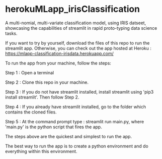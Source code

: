 # herokuMLapp_irisClassification
A multi-nomial, multi-variate classification model, using IRIS datseet, showcasing the capabilities of streamlit in rapid proto-typing data science tasks.  

If you want to try by yourself, download the files of this repo to run the streamlit app.
Otherwise, you can check out the app hosted at Heroku :  https://mlapp-classification-irisdata.herokuapp.com/


To run the app from your machine, follow the steps:

Step 1 : Open  a terminal

Step 2 : Clone this repo in your  machine.

Step 3 : If you do not have streamlit installed, install streamlit using 'pip3  install streamlit'.  Then follow Step 2.

Step 4 : If you already have streamlit installed, go to the folder which contains 
the cloned files.

Step 5 : At the command prompt type : streamlit run main.py, where 'main.py' is 
the python script that fires the app. 


The steps above are the quickest and simplest to run the app. 

The best way to run the app is to create a python environment and do everything 
within this environment.       
